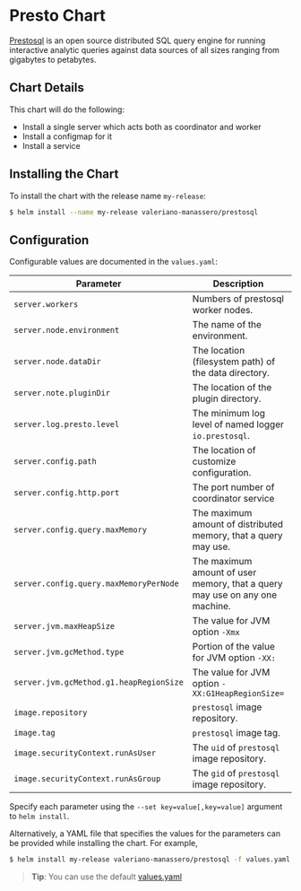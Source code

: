 # Presto Chart

[Prestosql](https://prestosql.io/) is an open source distributed SQL query engine for running interactive analytic queries against data sources of all sizes ranging from gigabytes to petabytes.

## Chart Details

This chart will do the following:

* Install a single server which acts both as coordinator and worker
* Install a configmap for it
* Install a service

## Installing the Chart

To install the chart with the release name `my-release`:

```bash
$ helm install --name my-release valeriano-manassero/prestosql
```

## Configuration

Configurable values are documented in the `values.yaml`:

| Parameter                               | Description                                                                 | Default                  |
|-----------------------------------------|-----------------------------------------------------------------------------|--------------------------|
| `server.workers`                        | Numbers of prestosql worker nodes.                                          | `2`                      |
| `server.node.environment`               | The name of the environment.                                                | `production`             |
| `server.node.dataDir`                   | The location (filesystem path) of the data directory.                       | `/data/presto`           |
| `server.note.pluginDir`                 | The location of the plugin directory.                                       | `/usr/lib/presto/plugin` |
| `server.log.presto.level`               | The minimum log level of named logger `io.prestosql`.                       | `INFO`                   |
| `server.config.path`                    | The location of customize configuration.                                    | `/usr/lib/presto/etc`    |
| `server.config.http.port`               | The port number of coordinator service                                      | `8080`                   |
| `server.config.query.maxMemory`         | The maximum amount of distributed memory, that a query may use.             | `4GB`                    |
| `server.config.query.maxMemoryPerNode`  | The maximum amount of user memory, that a query may use on any one machine. | `1GB`                    |
| `server.jvm.maxHeapSize`                | The value for JVM option `-Xmx`                                             | `8G`                     |
| `server.jvm.gcMethod.type`              | Portion of the value for JVM option `-XX:`                                  | `UseG1GC`                |
| `server.jvm.gcMethod.g1.heapRegionSize` | The value for JVM option `-XX:G1HeapRegionSize=`                            | `32M`                    |
| `image.repository`                      | `prestosql` image repository.                                               | `prestosql/presto`       |
| `image.tag`                             | `prestosql` image tag.                                                      | `329`                    |
| `image.securityContext.runAsUser`       | The `uid` of `prestosql` image repository.                                  | `1000`                   |
| `image.securityContext.runAsGroup`      | The `gid` of `prestosql` image repository.                                  | `1000`                   |

Specify each parameter using the `--set key=value[,key=value]` argument to `helm install`.

Alternatively, a YAML file that specifies the values for the parameters can be provided while installing the chart. For example,

```bash
$ helm install my-release valeriano-manassero/prestosql -f values.yaml
```

> **Tip**: You can use the default [values.yaml](values.yaml)
